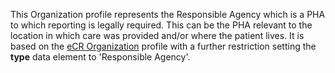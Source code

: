 This Organization profile represents the Responsible Agency which is a PHA to which reporting is legally required. This can be the PHA relevant to the location in which care was provided and/or where the patient lives. It is based on the [eCR Organization](StructureDefinition-ecr-organization.html) profile with a further restriction setting the **type** data element to 'Responsible Agency'.